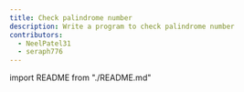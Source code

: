 ```yaml
---
title: Check palindrome number
description: Write a program to check palindrome number
contributors:
  - NeelPatel31
  - seraph776
---
```


import README from "./README.md"

<README />
